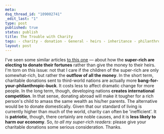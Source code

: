 ```yaml
--- 
meta: 
dsq_thread_id: "109002741" 
_edit_last: "1" 
type: post 
published: true 
status: publish 
title: The Trouble with Charity 
tags: - charity - donation - General - heirs - inheritance - philanthropy - rich 
layout: post 
--- 
```


I've seen some similar articles [to this one](http://www.guardian.co.uk/money/2008/jan/17/inheritancetax.usa) — about how the **super-rich are electing to donate their fortunes** rather than give the money to their heirs. I'm torn on this issue: not that I care if the children of the super-rich are only somewhat-rich, but rather the **outflow of all the money**. In the short term, charitable donations sent to third-world nations are actually more **bang-for-your-philanthropic-buck**. It costs less to affect dramatic change for more people. In the long term, though, developing nations **creates international competition**. In that sense, donating abroad will make it tougher for a rich person's child to amass the same wealth as his/her parents. The alternative would be to donate domestically. Given that our standard of living is currently higher than much of the world, charity can often be 'inefficient'. It is **patriotic**, though, there certainly are noble causes, and it is **less likely to harm our economy**. So, _to all my super-rich readers_: please give your charitable donations some serious consideration. Thanks.